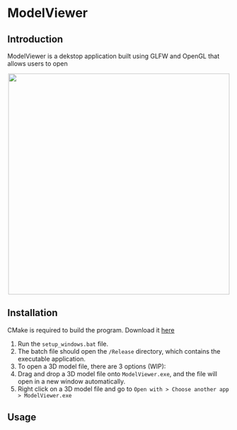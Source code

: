 # ModelViewer

## Introduction
ModelViewer is a dekstop application built using GLFW and OpenGL that allows users to open

<p align="center">
  <img src="doc/intro.gif" height="500">
</p>

## Installation
CMake is required to build the program. Download it [here](https://cmake.org/download/)
1. Run the `setup_windows.bat` file.
2. The batch file should open the `/Release` directory, which contains the executable application.
3. To open a 3D model file, there are 3 options (WIP):
4. Drag and drop a 3D model file onto `ModelViewer.exe`, and the file will open in a new window automatically.
5. Right click on a 3D model file and go to `Open with > Choose another app > ModelViewer.exe`

## Usage
